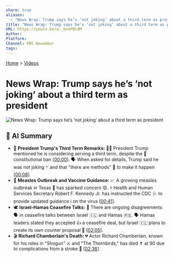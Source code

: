 ```yaml
---
share: true
aliases:
  - "News Wrap: Trump says he’s ‘not joking’ about a third term as president"
title: "News Wrap: Trump says he’s ‘not joking’ about a third term as president"
URL: https://youtu.be/q-_6xaPNldM
Author: 
Platform: 
Channel: PBS NewsHour
tags: 
---
```

[Home](../index.md) > [Videos](./index.md)  
# News Wrap: Trump says he’s ‘not joking’ about a third term as president  
![News Wrap: Trump says he’s ‘not joking’ about a third term as president](https://youtu.be/q-_6xaPNldM)  
  
## 🤖 AI Summary  
* 📢 **President Trump's Third Term Remarks:** 👨‍💼 President Trump mentioned he is considering serving a third term, despite the 📜 constitutional ban \[[00:00](https://youtu.be/q-_6xaPNldM&t=0)\]. 🗣️ When asked for details, Trump said he was not joking 🃏 and that "there are methods" 🤔 to make it happen \[[00:08](https://youtu.be/q-_6xaPNldM&t=8)\].  
* 🦠 **Measles Outbreak and Vaccine Guidance:** 📈 A growing measles outbreak in Texas 🤠 has sparked concern 😟. ⚕️ Health and Human Services Secretary Robert F. Kennedy Jr. has instructed the CDC 🩺 to provide updated guidance ℹ️ on the virus \[[00:41](https://youtu.be/q-_6xaPNldM&t=41)\].  
* 🕊️ **Israel-Hamas Ceasefire Talks:** 🤝 There are ongoing disagreements 🗣️ in ceasefire talks between Israel 🇮🇱 and Hamas 🇵🇸. 🗣️ Hamas leaders stated they accepted 👍 a ceasefire deal, but Israel 🇮🇱 plans to create its own counter proposal 📝 \[[02:05](https://youtu.be/q-_6xaPNldM&t=125)\].  
* 🎬 **Richard Chamberlain's Death:** 💔 Actor Richard Chamberlain, known for his roles in "Shogun" ⚔️ and "The Thornbirds," has died ✝️ at 90 due to complications from a stroke 🤕 \[[02:36](https://youtu.be/q-_6xaPNldM&t=156)\].  
